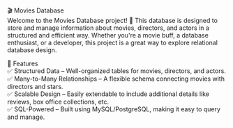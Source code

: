 🎬 Movies Database                                                                                                                                                                                                    
Welcome to the Movies Database project! 🚀 This database is designed to store and manage information about movies, directors, and actors in a structured and efficient way. Whether you're a movie buff, a database enthusiast, or a developer, this project is a great way to explore relational database design.                                                                                                                          

📌 Features                                                                                                                                                                                                             
✅ Structured Data – Well-organized tables for movies, directors, and actors.                                                                                                                                           
✅ Many-to-Many Relationships – A flexible schema connecting movies with directors and stars.                                                                                                                           
✅ Scalable Design – Easily extendable to include additional details like reviews, box office collections, etc.                                                                                                         
✅ SQL-Powered – Built using MySQL/PostgreSQL, making it easy to query and manage.                         

